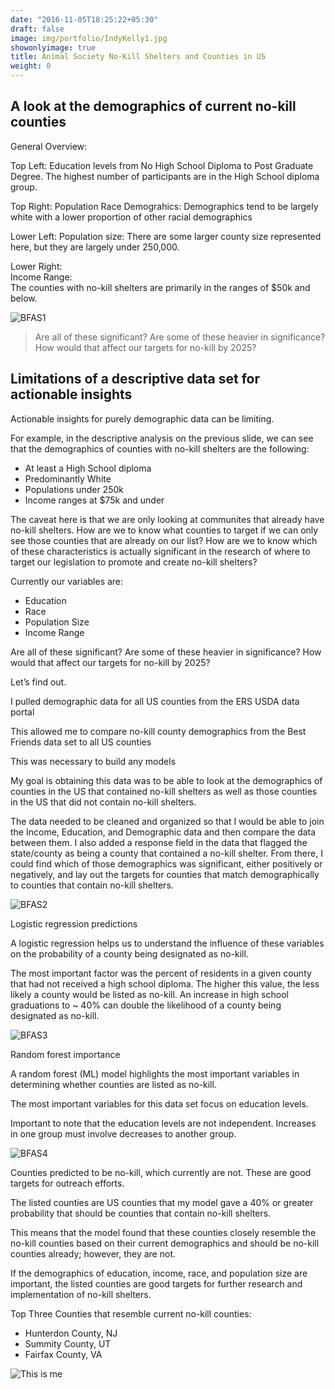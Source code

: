 ```yaml
---
date: "2016-11-05T18:25:22+05:30"
draft: false
image: img/portfolio/IndyKelly1.jpg
showonlyimage: true
title: Animal Society No-Kill Shelters and Counties in US
weight: 0
---
```

## A look at the demographics of current no-kill counties  


General Overview:

Top Left:
Education levels from No High School Diploma to Post Graduate Degree.
The highest number of participants are in the High School diploma group. 

Top Right:
Population Race Demograhics:
Demographics tend to be largely white with a lower proportion of other racial demographics

Lower Left:
Population size:
There are some larger county size represented here, but they are largely under 250,000.

Lower Right:  
Income Range:  
The counties with no-kill shelters are primarily in the ranges of $50k and below.  



![BFAS1][1]

> Are all of these significant? Are some of these heavier in significance? How would that affect our targets for no-kill by 2025?  

## Limitations of a descriptive data set for actionable insights

Actionable insights for purely demographic data can be limiting.

For example, in the descriptive analysis on the previous slide, we can see that the demographics of counties with no-kill shelters are the following:  
* At least a High School diploma  
* Predominantly White  
* Populations under 250k  
* Income ranges at $75k and under  	


The caveat here is that we are only looking at communites that already have no-kill shelters. How are we to know what counties to target if we can only see those counties that are already on our list? How are we to know which of these characteristics is actually significant in the research of where to target our legislation to promote and create no-kill shelters?

Currently our variables are:  
* Education  
* Race  
* Population Size  
* Income Range  

Are all of these significant? Are some of these heavier in significance? How would that affect our targets for no-kill by 2025?  

Let’s find out.  


I pulled demographic data for all US counties from the ERS USDA data portal

This allowed me to compare no-kill county demographics from the Best Friends data set to all US counties

This was necessary to build any models


My goal is obtaining this data was to be able to look at the demographics of counties in the US that contained no-kill shelters as well as those counties in the US that did not contain no-kill shelters.  

The data needed to be cleaned and organized so that I would be able to join the Income, Education, and Demographic data and then compare the data between them.
I also added a response field in the data that flagged the state/county as being a county that contained a no-kill shelter.
From there, I could find which of those demographics was significant, either positively or negatively, and lay out the targets for counties that match demographically to counties that contain no-kill shelters.
 

![BFAS2][2]

Logistic regression predictions  

A logistic regression helps us to understand the influence of these variables on the probability of a county being designated as no-kill.  

The most important factor was the percent of residents in a given county that had not received a high school diploma. The higher this value, the less likely a county would be listed as no-kill. An increase in high school graduations to ~ 40% can double the likelihood of a county being designated as no-kill.  


![BFAS3][3]



Random forest importance  


A random forest (ML) model highlights the most important variables in determining whether counties are listed as no-kill. 

The most important variables for this data set focus on education levels.

Important to note that the education levels are not independent. Increases in one group must involve decreases to another group.


![BFAS4][4]





Counties predicted to be no-kill, which currently are not. These are good targets for outreach efforts.

The listed counties are US counties that my model gave a 40% or greater probability that should be counties that contain no-kill shelters.

This means that the model found that these counties closely resemble the no-kill counties based on their current demographics and should be no-kill counties already; however, they are not. 

If the demographics of education, income, race, and population size are important, the listed counties are good targets for further research and implementation of no-kill shelters. 

Top Three Counties that resemble current no-kill counties:

* Hunterdon County, NJ
* Summity County, UT
* Fairfax County, VA


![This is me][5]


[1]: /img/portfolio/BFAS1.jpg  
[2]: /img/portfolio/BFAS2.jpg  
[3]: /img/portfolio/BFAS3.jpg  
[4]: /img/portfolio/BFAS4.jpg  
[5]: /img/portfolio/BFAS5.jpg  






